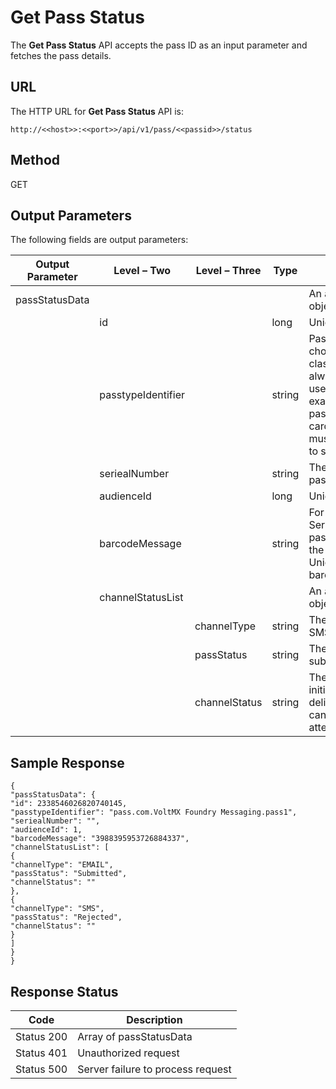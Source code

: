 
# Get Pass Status

The **Get Pass Status** API accepts the pass ID as an input parameter and fetches the pass details.

## URL

The HTTP URL for **Get Pass Status** API is:

```
http://<<host>>:<<port>>/api/v1/pass/<<passid>>/status
```

## Method

GET

## Output Parameters

The following fields are output parameters:

| Output Parameter | Level – Two        | Level – Three | Type   | Description                                                                                                                                                                                                                                                               |
| ---------------- | ------------------ | ------------- | ------ | ------------------------------------------------------------------------------------------------------------------------------------------------------------------------------------------------------------------------------------------------------------------------- |
| passStatusData   |                    |               |        | An array of passStatusData objects                                                                                                                                                                                                                                        |
|                  | id                 |               | long   | Unique ID assigned to a pass                                                                                                                                                                                                                                              |
|                  | passtypeIdentifier |               | string | Pass Type Identifier is a string chosen by you that defines a class or category of passes. It always begins with pass and uses reverse DNS style—for example, pass.com.example.membership-card. The pass type identifier must match the certificate used to sign the pass |
|                  | seriealNumber      |               | string | The assigned serial number to a pass.                                                                                                                                                                                                                                     |
|                  | audienceId         |               | long   | Unique ID assigned to a user                                                                                                                                                                                                                                              |
|                  | barcodeMessage     |               | string | For the options Encode Pass Serial Number and Encode the pass unique ID, the system uses the Pass Serial Number and Pass Unique ID respectively as barcode message                                                                                                        |
|                  | channelStatusList  |               |        | An array of channelStatusList objects                                                                                                                                                                                                                                     |
|                  |                    | channelType   | string | The channel type as email or SMS                                                                                                                                                                                                                                          |
|                  |                    | passStatus    | string | The current pass status as submitted or rejected                                                                                                                                                                                                                          |
|                  |                    | channelStatus | string | The current channel status as initial, submitted, queued, delivered, undelivered, cancelled, opened, not attempted or rejected                                                                                                                                            |

## Sample Response

```
{
"passStatusData": {
"id": 2338546026820740145,
"passtypeIdentifier": "pass.com.VoltMX Foundry Messaging.pass1",
"seriealNumber": "",
"audienceId": 1,
"barcodeMessage": "3988395953726884337",
"channelStatusList": [
{
"channelType": "EMAIL",
"passStatus": "Submitted",
"channelStatus": ""
},
{
"channelType": "SMS",
"passStatus": "Rejected",
"channelStatus": ""
}
]
}
}
```

## Response Status

| Code       | Description                       |
| ---------- | --------------------------------- |
| Status 200 | Array of passStatusData           |
| Status 401 | Unauthorized request              |
| Status 500 | Server failure to process request |
